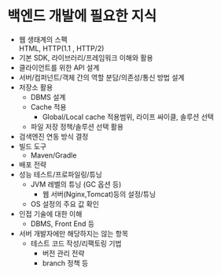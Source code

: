# 백엔드 개발에 필요한 지식

- 웹 생태계의 스펙   
  HTML, HTTP(1.1 , HTTP/2)   
- 기본 SDK, 라이브러리/프레임워크 이해와 활용   
- 클라이언트를 위한 API 설계   
- 서버/컴퍼넌트/객체 간의 역할 분담/의존성/통신 방법 설계   
- 저장소 활용   
  - DBMS 설계   
  - Cache 적용   
      - Global/Local cache 적용범위, 라이프 싸이클, 솔루션 선택   
  - 파일 저장 정책/솔루션 선택 활용   
- 검색엔진 연동 방식 결정   
- 빌드 도구   
  - Maven/Gradle   
- 배포 전략      
- 성능 테스트/프로파일링/튜닝   
  - JVM 레벨의 튜닝 (GC 옵션 등)   
    - 웹 서버(Nginx,Tomcat)등의 설정/튜닝   
  - OS 설정의 주요 값 확인   
- 인접 기술에 대한 이해   
  - DBMS, Front End 등   
- 서버 개발자에만 해당하지는 않는 항목   
  - 테스트 코드 작성/리팩토링 기법   
    - 버전 관리 전략   
    - branch 정책 등   
